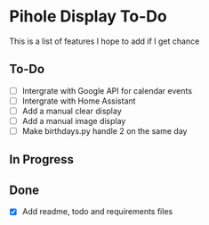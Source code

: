 # Pihole Display To-Do

This is a list of features I hope to add if I get chance

## To-Do
 - [ ] Intergrate with Google API for calendar events
 - [ ] Intergrate with Home Assistant
 - [ ] Add a manual clear display
 - [ ] Add a manual image display
 - [ ] Make birthdays.py handle 2 on the same day

## In Progress

## Done
 - [X] Add readme, todo and requirements files